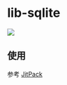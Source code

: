 # lib-sqlite

[![](https://jitpack.io/v/mcxinyu/lib-sqlite.svg)](https://jitpack.io/#mcxinyu/lib-sqlite)

## 使用

参考 [JitPack](https://jitpack.io/#mcxinyu/lib-sqlite)
